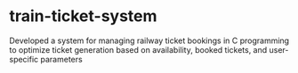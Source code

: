 # train-ticket-system
Developed a system for managing railway ticket bookings in C programming to optimize ticket generation based on availability, booked tickets, and user-specific parameters
